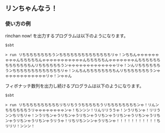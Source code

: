 ## リンちゃんなう！

### 使い方の例
rinchan now! を出力するプログラムは以下のようになります。

```
$sbt

> run リちちちちちちちちうンちちちちちちちちちちちちちちリゃ！ンちちんゃゃゃゃゃゃゃゃゃんちちちちちんゃゃゃゃゃゃゃゃゃゃゃんちちちちちんゃゃゃゃゃゃゃんちちちちちちちちちちちちちんリちちちちちちうンゃゃゃゃゃゃゃゃゃゃゃゃゃリゃ！ンんリちちちちちちうンちちちちちちちちちちちちちリゃ！ンんちんちちちちちちちちんリちちちちちちちうンゃゃゃゃゃゃゃゃゃゃゃゃリゃ！ンゃゃん
```

フィボナッチ数列を出力し続けるプログラムは以下のようになります。

```
$sbt

> run リちちちちちちちちちちリちリちううちちちちちうリちちちちちちちちンゃ！リんンちちちちちちうリゃゃゃゃゃゃゃゃンゃ！ちンンン！リんリリううゃ！ンうリちンゃ！リリうンンちリちリゃ！ンうリちンゃうリちンゃうリちンゃうリちンゃうリちンゃうリちンゃうリちンゃうリちンゃうリちンゃうリうゃ！リちリちンンンゃうリちンゃ！！！！！！！！！！！ちリリリ！ンンン！
